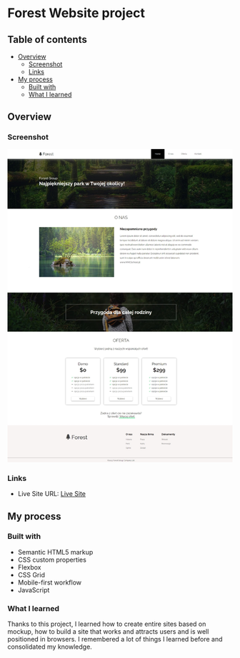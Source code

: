 # Forest Website project

## Table of contents

- [Overview](#overview)
  - [Screenshot](#screenshot)
  - [Links](#links)
- [My process](#my-process)
  - [Built with](#built-with)
  - [What I learned](#what-i-learned)

## Overview

### Screenshot

![](./screenshots/screenshot.jpeg)

### Links

- Live Site URL: [Live Site](https://adrianmaj.github.io/ForestWebsite/)

## My process

### Built with

- Semantic HTML5 markup
- CSS custom properties
- Flexbox
- CSS Grid
- Mobile-first workflow
- JavaScript

### What I learned

Thanks to this project, I learned how to create entire sites based on mockup, how to build a site that works and attracts users and is well positioned in browsers. I remembered a lot of things I learned before and consolidated my knowledge.
